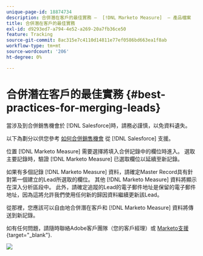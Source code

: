 ```yaml
---
unique-page-id: 18874734
description: 合併潛在客戶的最佳實務 —  [!DNL Marketo Measure]  — 產品檔案
title: 合併潛在客戶的最佳實務
exl-id: d9293ed7-a794-4e52-a269-20a7fb36ce50
feature: Tracking
source-git-commit: 8ac315e7c4110d14811e77ef0586bd663ea1f8ab
workflow-type: tm+mt
source-wordcount: '206'
ht-degree: 0%

---
```


# 合併潛在客戶的最佳實務 {#best-practices-for-merging-leads}

當涉及到合併銷售機會於 [!DNL Salesforce]時，請務必謹慎，以免資料遺失。

以下為劃分以供您參考 [如何合併銷售機會](https://help.salesforce.com/HTViewHelpDoc?id=leads_merge.htm&amp;language=en_US) 從 [!DNL Salesforce] 支援。

位置 [!DNL Marketo Measure] 需要選擇將填入合併記錄中的欄位時進入。 選取主要記錄時，驗證 [!DNL Marketo Measure] 已選取欄位以延續至新記錄。

如果有多個記錄 [!DNL Marketo Measure] 資料，請確定Master Record具有針對第一個建立的Lead所選取的欄位。 其他 [!DNL Marketo Measure] 資料將顯示在深入分析區段中。 此外，請確定追蹤的Lead的電子郵件地址是保留的電子郵件地址，因為這將允許我們使用任何新的歸因資料繼續更新該Lead。

從那裡，您應該可以自由地合併潛在客戶和 [!DNL Marketo Measure] 資料將傳送到新記錄。

如有任何問題，請隨時聯絡Adobe客戶團隊（您的客戶經理）或 [Marketo支援](https://nation.marketo.com/t5/support/ct-p/Support){target="_blank"}.

![](assets/1.jpg)
